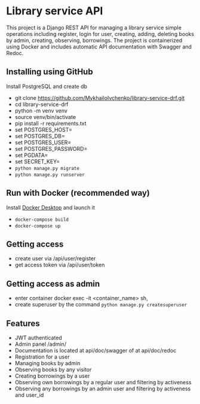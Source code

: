 # Library service API
This project is a Django REST API for managing a library service simple 
operations including register, login for user, creating, adding, deleting 
books by admin, creating, observing, borrowings. 
The project is containerized using Docker and includes automatic API documentation 
with Swagger and Redoc.

## Installing using GitHub

Install PostgreSQL and create db

- git clone https://github.com/MykhailoIvchenko/library-service-drf.git
- cd library-service-drf
- python -m venv venv
- source venv/bin/activate
- pip install -r requirements.txt
- set POSTGRES_HOST=<your db hostname>
- set POSTGRES_DB=<your db name>
- set POSTGRES_USER=<your db username>
- set POSTGRES_PASSWORD=<your db user password>
- set PGDATA=<your link to the pg data>
- set SECRET_KEY=<your secret key>
- `python manage.py migrate`
- `python manage.py runserver`

## Run with Docker (recommended way)

Install [Docker Desktop](https://docs.docker.com/desktop/) and launch it

- `docker-compose build`
- `docker-compose up`

## Getting access

- create user via /api/user/register
- get access token via /api/user/token

## Getting access as admin
- enter container docker exec -it <container_name> sh, 
- create superuser by the command `python manage.py createsuperuser`

## Features
- JWT authenticated
- Admin panel /admin/
- Documentation is located at api/doc/swagger of at api/doc/redoc
- Registration for a user
- Managing books by admin
- Observing books by any visitor
- Creating borrowings by a user
- Observing own borrowings by a regular user and filtering by activeness
- Observing any borrowings by an admin user and filtering by activeness and user_id
